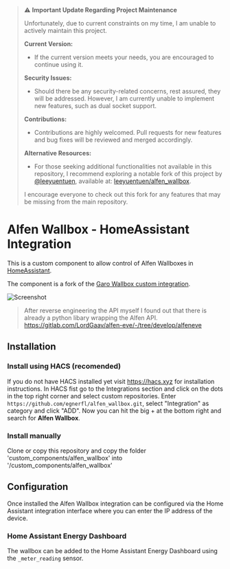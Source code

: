 > :warning: **Important Update Regarding Project Maintenance**
>
> Unfortunately, due to current constraints on my time, I am unable to actively maintain this project.
>
> **Current Version:**
> - If the current version meets your needs, you are encouraged to continue using it.
>
> **Security Issues:**
> - Should there be any security-related concerns, rest assured, they will be addressed.
>   However, I am currently unable to implement new features, such as dual socket support.
>
> **Contributions:**
> - Contributions are highly welcomed. Pull requests for new features and bug fixes will be reviewed and merged accordingly.
>
> **Alternative Resources:**
> - For those seeking additional functionalities not available in this repository, I recommend exploring a notable fork of this project by [@leeyuentuen](https://github.com/leeyuentuen), available at: [leeyuentuen/alfen_wallbox](https://github.com/leeyuentuen/alfen_wallbox).
>
> I encourage everyone to check out this fork for any features that may be missing from the main repository. 





# Alfen Wallbox - HomeAssistant Integration

This is a custom component to allow control of Alfen Wallboxes in [HomeAssistant](https://home-assistant.io).

The component is a fork of the [Garo Wallbox custom integration](https://github.com/sockless-coding/garo_wallbox).

![Screenshot](https://github.com/egnerfl/alfen_wallbox/blob/master/doc/Screen%20Shot%202022-06-01%20at%2013.34.44.png)

> After reverse engineering the API myself I found out that there is already a python libary wrapping the Alfen API.
> https://gitlab.com/LordGaav/alfen-eve/-/tree/develop/alfeneve

## Installation

### Install using HACS (recomended)
If you do not have HACS installed yet visit https://hacs.xyz for installation instructions.
In HACS fist go to the Integrations section and click on the dots in the top right corner and select custom repositories. 
Enter `https://github.com/egnerfl/alfen_wallbox.git`, select "Integration" as category and click "ADD". 
Now you can hit the big + at the bottom right and search for **Alfen Wallbox**.

### Install manually
Clone or copy this repository and copy the folder 'custom_components/alfen_wallbox' into '<homeassistant config>/custom_components/alfen_wallbox'

## Configuration

Once installed the Alfen Wallbox integration can be configured via the Home Assistant integration interface 
where you can enter the IP address of the device.

### Home Assistant Energy Dashboard
The wallbox can be added to the Home Assistant Energy Dashboard using the `_meter_reading` sensor.
